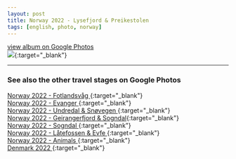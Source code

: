```yaml
---
layout: post
title: Norway 2022 - Lysefjord & Preikestolen
tags: [english, photo, norway]
---
```

[view album on Google Photos  
![](https://lh3.googleusercontent.com/pw/AIL4fc-gZWNfvyuskWpfJBTThiLj-XQu0RNNWmoiopvXYwQYLXJhnqVJ79aumiLdK7eK-3-wKZS_IJAWPX_t_Y1Rb5cVKiITGNbOOYhha6A44vaJt9KTDNb_gwOnIxmjjfNgsEFTvWvE2UTTfkFR06dQopo=w400)](https://photos.app.goo.gl/KFk7nh94iYgZD5nF6){:target="_blank"}

----

### See also the other travel stages on Google Photos ###

[Norway 2022 - Fotlandsvåg             ](https://photos.app.goo.gl/ZtGUhVk9HvR7Bje87){:target="_blank"}  
[Norway 2022 - Evanger                 ](https://photos.app.goo.gl/UcD6Q3esT4cknDaX6){:target="_blank"}  
[Norway 2022 - Undredal & Snøvegen     ](https://photos.app.goo.gl/tKEDGeyup9hZAncc8){:target="_blank"}  
[Norway 2022 - Geirangerfjord & Sogndal](https://photos.app.goo.gl/XSZTLNBCybPZB149A){:target="_blank"}  
[Norway 2022 - Sogndal                 ](https://photos.app.goo.gl/BfjaD1wHZrbJxKNK9){:target="_blank"}  
[Norway 2022 - Låtefossen & Evfe       ](https://photos.app.goo.gl/8GTZRshU5EjyTfQy7){:target="_blank"}  
[Norway 2022 - Animals                 ](https://photos.app.goo.gl/RB7pLjEWRueGnWjK7){:target="_blank"}  
[Denmark 2022                          ](https://photos.app.goo.gl/mqs97QQr4RvZr9UP7){:target="_blank"}  
